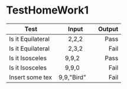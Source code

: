 # TestHomeWork1


| Test          | Input         | Output  |
| -------------       |:-------------:     | -----:|
| Is it Equilateral   | 2,2,2              | Pass  |
| Is it Equilateral   | 2,3,2              | Fail  |
| Is it Isosceles     | 9,9,2              | Pass  |
| Is it Isosceles     | 9,9,0              | Fail  |
| Insert some tex     | 9,9,"Bird"         | Fail  |
